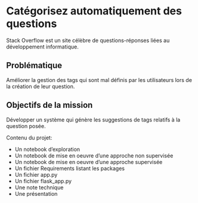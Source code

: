 # Catégorisez automatiquement des questions

Stack Overflow est un site célèbre de questions-réponses liées au développement informatique.

## Problématique 
Améliorer la gestion des tags qui sont mal définis par les utilisateurs lors de la création de leur question.

## Objectifs de la mission
Développer un système qui génère les suggestions de tags relatifs à la question posée.

Contenu du projet:
- Un notebook d’exploration
- Un notebook de mise en oeuvre d’une approche non supervisée
- Un notebook de mise en oeuvre d’une approche supervisée
- Un fichier Requirements listant les packages
- Un fichier app.py
- Un fichier flask_app.py
- Une note technique
- Une présentation
